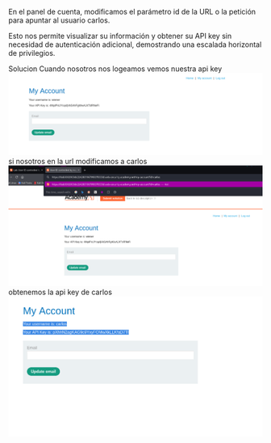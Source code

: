 En el panel de cuenta, modificamos el parámetro id de la URL o la petición para apuntar al usuario carlos.

Esto nos permite visualizar su información y obtener su API key sin necesidad de autenticación adicional, demostrando una escalada horizontal de privilegios.

Solucion
Cuando nosotros nos logeamos vemos nuestra api key
![Pasted_image_20250815181315.png](Imagenes/Pasted_image_20250815181315.png)
si nosotros en la url modificamos a carlos
![Pasted_image_20250815181354.png](Imagenes/Pasted_image_20250815181354.png)
obtenemos la api key de carlos
![Pasted_image_20250815181430.png](Imagenes/Pasted_image_20250815181430.png)